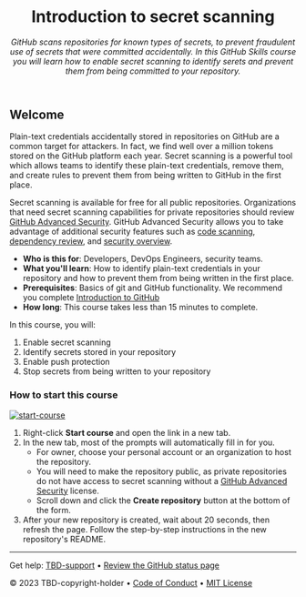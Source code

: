 <header>

<!--
  <<< Author notes: Course header >>>
  Read <https://skills.github.com/quickstart> for more information about how to build courses using this template.
  Include a 1280×640 image, course name in sentence case, and a concise description in emphasis.
  In your repository settings: enable template repository, add your 1280×640 social image, auto delete head branches.
  Next to "About", add description & tags; disable releases, packages, & environments.
  Add your open source license, GitHub uses the MIT license.
-->

# Introduction to secret scanning

_GitHub scans repositories for known types of secrets, to prevent fraudulent use of secrets that were committed accidentally. In this GitHub Skills course you will learn how to enable secret scanning to identify serets and prevent them from being committed to your repository._

</header>

<!--
  <<< Author notes: Course start >>>
  Include start button, a note about Actions minutes,
  and tell the learner why they should take the course.
-->

## Welcome

Plain-text credentials accidentally stored in repositories on GitHub are a common target for attackers.  In fact, we find well over a million tokens stored on the GitHub platform each year. Secret scanning is a powerful tool which allows teams to identify these plain-text credentials, remove them, and create rules to prevent them from being written to GitHub in the first place.

Secret scanning is available for free for all public repositories. Organizations that need secret scanning capabilities for private repositories should review [GitHub Advanced Security](https://docs.github.com/en/enterprise-cloud@latest/get-started/learning-about-github/about-github-advanced-security). GitHub Advanced Security allows you to take advantage of additional security features such as [code scanning](https://docs.github.com/en/enterprise-cloud@latest/code-security/code-scanning/introduction-to-code-scanning/about-code-scanning), [dependency review](https://docs.github.com/en/enterprise-cloud@latest/code-security/supply-chain-security/understanding-your-software-supply-chain/about-dependency-review), and [security overview](https://docs.github.com/en/enterprise-cloud@latest/code-security/security-overview/about-security-overview).

- **Who is this for**: Developers, DevOps Engineers, security teams.
- **What you'll learn**: How to identify plain-text credentials in your repository and how to prevent them from being written in the first place.
- **Prerequisites**: Basics of git and GitHub functionality. We recommend you complete [Introduction to GitHub](https://github.com/skills/introduction-to-github)
- **How long**: This course takes less than 15 minutes to complete.

In this course, you will:

1. Enable secret scanning
2. Identify secrets stored in your repository
3. Enable push protection
4. Stop secrets from being written to your repository

### How to start this course

<!-- For start course, run in JavaScript:
'https://github.com/new?' + new URLSearchParams({
  template_owner: 'TBD-organization',
  template_name: 'TBD-course-name',
  owner: '@me',
  name: 'TBD-organization-TBD-course-name',
  description: 'My clone repository',
  visibility: 'public',
}).toString()
-->

[![start-course](https://user-images.githubusercontent.com/1221423/235727646-4a590299-ffe5-480d-8cd5-8194ea184546.svg)](TBD-generate)

1. Right-click **Start course** and open the link in a new tab.
2. In the new tab, most of the prompts will automatically fill in for you.
   - For owner, choose your personal account or an organization to host the repository.
   - You will need to make the repository public, as private repositories do not have access to secret scanning without a [GitHub Advanced Security](https://docs.github.com/en/enterprise-cloud@latest/get-started/learning-about-github/about-github-advanced-security) license.
   - Scroll down and click the **Create repository** button at the bottom of the form.
3. After your new repository is created, wait about 20 seconds, then refresh the page. Follow the step-by-step instructions in the new repository's README.

<footer>

<!--
  <<< Author notes: Footer >>>
  Add a link to get support, GitHub status page, code of conduct, license link.
-->

---

Get help: [TBD-support](TBD-support-link) &bull; [Review the GitHub status page](https://www.githubstatus.com/)

&copy; 2023 TBD-copyright-holder &bull; [Code of Conduct](https://www.contributor-covenant.org/version/2/1/code_of_conduct/code_of_conduct.md) &bull; [MIT License](https://gh.io/mit)

</footer>
